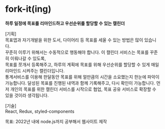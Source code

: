 # fork-it(ing)

**하루 일정에 목표를 리마인드하고 우선순위를 할당할 수 있는 캘린더**

[기획]  
목표앱과 자기개발을 위한 도서, 다이어리 등 목표를 세울 수 있는 방법은 많이 있습니다.  
꾸준히 이루기 위해서는 수동적으로 행동해야 합니다. 이 캘린더 서비스는 목표를 꾸준히 이뤄나갈 수 있도록,  
목표를 쪼개서 등록해주고, 하루의 계획에 목표를 위해 우선순위를 할당할 수 있게 매일 리마인드 시켜주는 캘린더입니다.  
통계서비스를 이용해 한달동안 목표를 위해 얼만큼의 시간을 소요했는지 한눈에 파악이 가능합니다.
달성된 목표를 진행된 내역과 함께 기록해주고, 다시 확인이 가능합니다.
먼저 개인의 목표를 위한 캘린더 서비스를 시작으로 협업, 목표 공유 서비스로 확장할 수 있을 것이라 생각됩니다.

[기술]  
React, Redux, styled-components

목표: 2022년 내에 node.js까지 공부해서 웹사이트 제작
